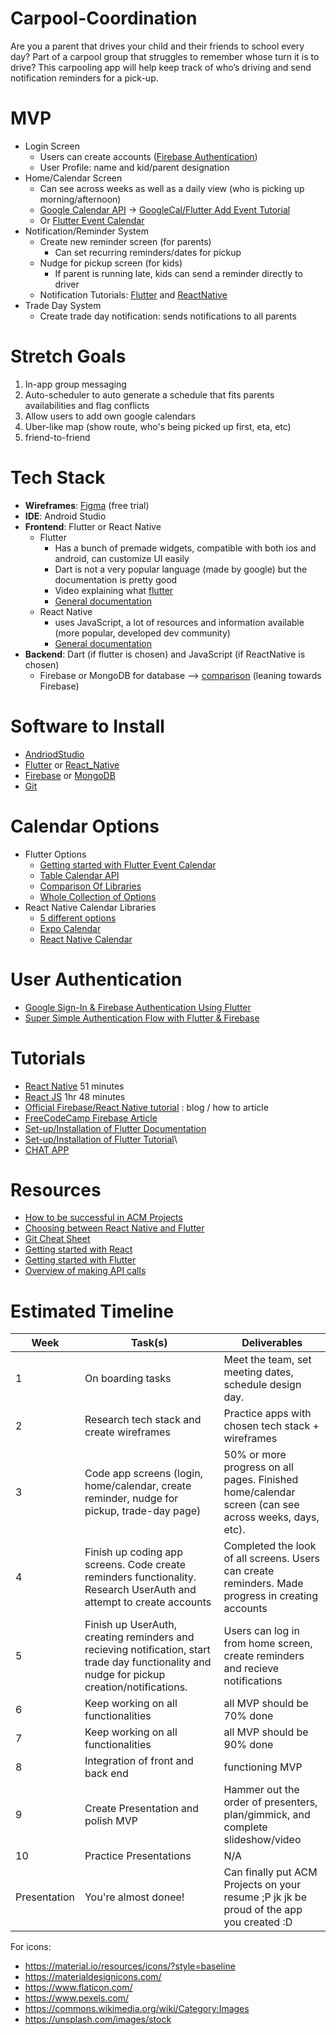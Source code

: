 # Carpool-Coordination
Are you a parent that drives your child and their friends to school every day? Part of a carpool group that struggles to remember whose turn it is to drive? This carpooling app will help keep track of who’s driving and send notification reminders for a pick-up.

# MVP

- Login Screen 
  - Users can create accounts ([Firebase Authentication](https://firebase.google.com/docs/auth))
  - User Profile: name and kid/parent designation 
- Home/Calendar Screen 
  - Can see across weeks as well as a daily view (who is picking up morning/afternoon)
  - [Google Calendar API](https://developers.google.com/calendar/api) -> [GoogleCal/Flutter Add Event Tutorial](https://medium.com/flutter-community/flutter-use-google-calendar-api-adding-the-events-to-calendar-3d8fcb008493)
  - Or [Flutter Event Calendar](https://pub.dev/packages/syncfusion_flutter_calendar)
- Notification/Reminder System
  - Create new reminder screen (for parents)
    - Can set recurring reminders/dates for pickup 
  - Nudge for pickup screen (for kids)
    - If parent is running late, kids can send a reminder directly to driver 
  - Notification Tutorials: [Flutter](https://youtu.be/_Z2S63O-1HE) and [ReactNative](https://youtu.be/RgN1TEnULVQ)
- Trade Day System
  - Create trade day notification: sends notifications to all parents 

# Stretch Goals

1. In-app group messaging 
2. Auto-scheduler to auto generate a schedule that fits parents availabilities and flag conflicts 
3. Allow users to add own google calendars
4. Uber-like map (show route, who's being picked up first, eta, etc)
5. friend-to-friend 

# Tech Stack

- **Wireframes**: [Figma](https://www.figma.com/) (free trial)
- **IDE**: Android Studio 
- **Frontend**: Flutter or React Native 
  -	Flutter
    -	Has a bunch of premade widgets, compatible with both ios and android, can customize UI easily 
    -	Dart is not a very popular language (made by google) but the documentation is pretty good   
    -	Video explaining what [flutter](https://www.youtube.com/watch?v=I9ceqw5Ny-4)
    -	[General documentation](https://docs.flutter.dev/)
  -	React Native
    -	uses JavaScript, a lot of resources and information available (more popular, developed dev community) 
    - [General documentation](https://reactnative.dev/docs/getting-started)
- **Backend**: Dart (if flutter is chosen) and JavaScript (if ReactNative is chosen)
  - Firebase or MongoDB for database --> [comparison](https://echoinnovateit.com/mongodb-vs-firebase/![image](https://user-images.githubusercontent.com/66386540/151115988-84a006b2-c567-465f-bb12-93e210977459.png)
) (leaning towards Firebase)  

# Software to Install

- [AndriodStudio](https://developer.android.com/studio)
- [Flutter](https://docs.flutter.dev/get-started/install) or [React_Native](https://reactnative.dev/docs/environment-setup)
- [Firebase](https://firebase.google.com/docs/cli) or [MongoDB](https://docs.mongodb.com/manual/installation/)
- [Git](https://git-scm.com/downloads)

# Calendar Options
- Flutter Options
  - [Getting started with Flutter Event Calendar](https://help.syncfusion.com/flutter/calendar/getting-started)
  - [Table Calendar API](https://pub.dev/packages/table_calendar)
  - [Comparison Of Libraries](https://medium.com/flutter-community/flutter-calendar-library-comparison-c08d5ba3cc9e)
  - [Whole Collection of Options](https://flutterawesome.com/tag/calendar/)
- React Native Calendar Libraries 
  - [5 different options](https://blog.expo.dev/5-easy-to-use-react-native-calendar-libraries-e830a97d5bf7)
  - [Expo Calendar](https://docs.expo.dev/versions/v41.0.0/sdk/calendar/)
  - [React Native Calendar](https://react-native-components.gitbook.io/calendar/)

# User Authentication 
- [Google Sign-In & Firebase Authentication Using Flutter](https://blog.codemagic.io/firebase-authentication-google-sign-in-using-flutter/) 
- [Super Simple Authentication Flow with Flutter & Firebase](https://codewithandrea.com/articles/simple-authentication-flow-with-flutter/)


# Tutorials

- [React Native](https://www.youtube.com/watch?v=Hf4MJH0jDb4) 51 minutes
- [React JS](https://www.youtube.com/watch?v=w7ejDZ8SWv8) 1hr 48 minutes
- [Official Firebase/React Native tutorial](https://firebase.googleblog.com/2016/01/the-beginners-guide-to-react-native-and_84.html) : blog / how to article
- [FreeCodeCamp Firebase Article](https://www.freecodecamp.org/news/react-native-firebase-tutorial/)
- [Set-up/Installation of Flutter Documentation](https://docs.flutter.dev/get-started/editor)
- [Set-up/Installation of Flutter Tutorial](https://medium.com/codechai/flutter-installation-setup-with-android-studio-326dea65f609)\
- [CHAT APP](https://www.freecodecamp.org/news/build-a-chat-app-ui-with-flutter/)

# Resources

- [How to be successful in ACM Projects](https://docs.google.com/document/d/18Zi3DrKG5e6g5Bojr8iqxIu6VIGl86YBSFlsnJnlM88/edit?usp=sharing)
- [Choosing between React Native and Flutter](https://hackr.io/blog/react-native-vs-flutter)
- [Git Cheat Sheet](https://education.github.com/git-cheat-sheet-education.pdf)
- [Getting started with React](https://facebook.github.io/react-native/docs/getting-started)
- [Getting started with Flutter](https://flutter.dev/docs/get-started/install)
- [Overview of making API calls](https://snipcart.com/blog/apis-integration-usage-benefits)



# Estimated Timeline

| Week         | Task(s)                                       | Deliverables                                                                   |
| ------------ | --------------------------------------------- | ------------------------------------------------------------------------------ |
| 1            | On boarding tasks                             | Meet the team, set meeting dates, schedule design day.                         |
| 2            | Research tech stack and create wireframes     | Practice apps with chosen tech stack + wireframes                              |
| 3            | Code app screens (login, home/calendar, create reminder, nudge for pickup, trade-day page) | 50% or more progress on all pages. Finished home/calendar screen (can see across weeks, days, etc).|
| 4            | Finish up coding app screens. Code create reminders functionality. Research UserAuth and attempt to create accounts | Completed the look of all screens. Users can create reminders. Made progress in creating accounts|
| 5            | Finish up UserAuth, creating reminders and recieving notification, start trade day functionality and nudge for pickup creation/notifications.        | Users can log in from home screen, create reminders and recieve notifications |
| 6            | Keep working on all functionalities  | all MVP should be 70% done                                                                   |
| 7            | Keep working on all functionalities  | all MVP should be 90% done                                                                          |
| 8            | Integration of front and back end                   | functioning MVP       |
| 9            | Create Presentation and polish MVP                        | Hammer out the order of presenters, plan/gimmick, and complete slideshow/video  |
| 10            | Practice Presentations                         | N/A                                                                            |
| Presentation | You're almost donee!        | Can finally put ACM Projects on your resume ;P jk jk be proud of the app you created :D                           |



For icons:

- https://material.io/resources/icons/?style=baseline
- https://materialdesignicons.com/
- https://www.flaticon.com/
- https://www.pexels.com/
- https://commons.wikimedia.org/wiki/Category:Images
- https://unsplash.com/images/stock


